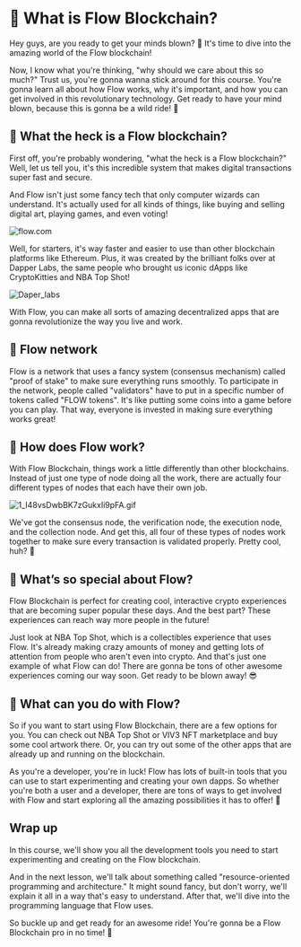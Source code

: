 # 👀 What is Flow Blockchain?

Hey guys, are you ready to get your minds blown? 🚀 It's time to dive into the amazing world of the Flow blockchain!

Now, I know what you're thinking, "why should we care about this so much?" Trust us, you're gonna wanna stick around for this course. You're gonna learn all about how Flow works, why it's important, and how you can get involved in this revolutionary technology. Get ready to have your mind blown, because this is gonna be a wild ride! 🚀

## 👀 What the heck is a Flow blockchain?

First off, you're probably wondering, "what the heck is a Flow blockchain?" Well, let us tell you, it's this incredible system that makes digital transactions super fast and secure.

And Flow isn't just some fancy tech that only computer wizards can understand. It's actually used for all kinds of things, like buying and selling digital art, playing games, and even voting!

![flow.com](https://github.com/0xmetaschool/Learning-Projects/raw/main/Write%20Your%20First%20Smart%20Contract%20on%20Flow%20Blockchain/1.%20%F0%9F%8C%9FLet%E2%80%99s%20Get%20Started/%F0%9F%91%80%20What%20is%20Flow%20Blockchain%20071990f9cc1e4160b14f9fb2bca10b73/flow.png)

Well, for starters, it's way faster and easier to use than other blockchain platforms like Ethereum. Plus, it was created by the brilliant folks over at Dapper Labs, the same people who brought us iconic dApps like CryptoKitties and NBA Top Shot!

![Daper_labs](https://github.com/0xmetaschool/Learning-Projects/raw/main/Write%20Your%20First%20Smart%20Contract%20on%20Flow%20Blockchain/1.%20%F0%9F%8C%9FLet%E2%80%99s%20Get%20Started/%F0%9F%91%80%20What%20is%20Flow%20Blockchain%20071990f9cc1e4160b14f9fb2bca10b73/Dapper_Labs.png)

With Flow, you can make all sorts of amazing decentralized apps that are gonna revolutionize the way you live and work.

## 👀 Flow network

Flow is a network that uses a fancy system (consensus mechanism) called "proof of stake" to make sure everything runs smoothly. To participate in the network, people called "validators" have to put in a specific number of tokens called "FLOW tokens". It's like putting some coins into a game before you can play. That way, everyone is invested in making sure everything works great!

## 👀 How does Flow work?

With Flow Blockchain, things work a little differently than other blockchains. Instead of just one type of node doing all the work, there are actually four different types of nodes that each have their own job.

![1_I48vsDwbBK7zGukxIi9pFA.gif](https://github.com/0xmetaschool/Learning-Projects/raw/main/Write%20Your%20First%20Smart%20Contract%20on%20Flow%20Blockchain/1.%20%F0%9F%8C%9FLet%E2%80%99s%20Get%20Started/%F0%9F%91%80%20What%20is%20Flow%20Blockchain%20071990f9cc1e4160b14f9fb2bca10b73/1_I48vsDwbBK7zGukxIi9pFA.gif)

We've got the consensus node, the verification node, the execution node, and the collection node. And get this, all four of these types of nodes work together to make sure every transaction is validated properly. Pretty cool, huh? 🤯

## 👀 What’s so special about Flow?

Flow Blockchain is perfect for creating cool, interactive crypto experiences that are becoming super popular these days. And the best part? These experiences can reach way more people in the future!

Just look at NBA Top Shot, which is a collectibles experience that uses Flow. It's already making crazy amounts of money and getting lots of attention from people who aren't even into crypto. And that's just one example of what Flow can do! There are gonna be tons of other awesome experiences coming our way soon. Get ready to be blown away! 😎

## 👀 What can you do with Flow?

So if you want to start using Flow Blockchain, there are a few options for you. You can check out NBA Top Shot or VIV3 NFT marketplace and buy some cool artwork there. Or, you can try out some of the other apps that are already up and running on the blockchain.

As you're a developer, you're in luck! Flow has lots of built-in tools that you can use to start experimenting and creating your own dapps. So whether you're both a user and a developer, there are tons of ways to get involved with Flow and start exploring all the amazing possibilities it has to offer! 🤩

## Wrap up

In this course, we'll show you all the development tools you need to start experimenting and creating on the Flow blockchain.

And in the next lesson, we'll talk about something called "resource-oriented programming and architecture." It might sound fancy, but don't worry, we'll explain it all in a way that's easy to understand. After that, we'll dive into the programming language that Flow uses.

So buckle up and get ready for an awesome ride! You're gonna be a Flow Blockchain pro in no time! 🚀
